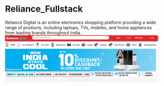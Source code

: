 # Reliance_Fullstack
Reliance Digital is an online electronics shopping platform providing a wide range of products, including laptops, TVs, mobiles, and home appliances from leading brands throughout India.
![image alt](https://github.com/parthosingh/Reliance_Fullstack/blob/65d7409595af07bef9d019682d291610609dd884/Screenshot%202025-04-10%20155746.png)
